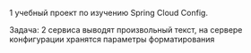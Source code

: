 1 учебный проект по изучению Spring Cloud Config.

Задача: 2 сервиса выводят произвольный текст, на сервере конфигурации хранятся
параметры форматирования 